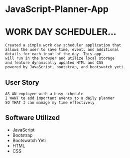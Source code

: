 # JavaScript-Planner-App

# WORK DAY SCHEDULER...
```
Created a simple work day scheduler application that 
allows the user to save time, event, and additional 
details for each input of the day. This app
will run in the browser and utilize local storage 
and feature dynamically updated HTML and CSS 
powered by JavaScript, bootstrap, and bootswatch yeti.
```
## User Story

```
AS AN employee with a busy schedule
I WANT to add important events to a daily planner
SO THAT I can manage my time effectively
```

## Software Utilized

* JavaScript
* Bootstrap
* Bootswatch Yeti
* HTML
* CSS

